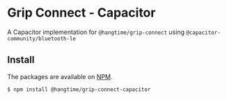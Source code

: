 # Grip Connect - Capacitor

A Capacitor implementation for `@hangtime/grip-connect` using `@capacitor-community/bluetooth-le`

## Install

The packages are available on [NPM](https://www.npmjs.com/package/@hangtime/grip-connect-capacitor).

```sh [npm]
$ npm install @hangtime/grip-connect-capacitor
```
